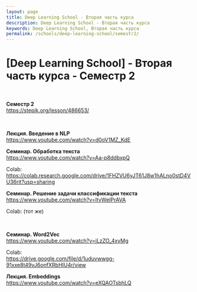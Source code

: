```yaml
---
layout: page
title: Deep Learning School - Вторая часть курса
description: Deep Learning School - Вторая часть курса
keywords: Deep Learning School, Вторая часть курса
permalink: /schools/deep-learning-school/semestr2/
---
```


# [Deep Learning School] - Вторая часть курса - Семестр 2

<br/>

**Семестр 2**  
https://stepik.org/lesson/486653/

<br/>

**Лекция. Введение в NLP**  
https://www.youtube.com/watch?v=d0oV1MZ_KdE

**Семинар. Обработка текста**  
https://www.youtube.com/watch?v=Aa-p8ddbxpQ

Colab:  
https://colab.research.google.com/drive/1FHZVU6yJT61J8w1hALno0stD4VU36rit?usp=sharing

**Семинар. Решение задачи классификации текста**  
https://www.youtube.com/watch?v=ltyWeIPrAVA

Colab: (тот же)

<br/>

**Семинар. Word2Vec**  
https://www.youtube.com/watch?v=iLzZO_4xyMg

Colab:  
https://drive.google.com/file/d/1uduvwwgg-91xxe8t49vJ6onfXRbHIU4r/view

**Лекция. Embeddings**  
https://www.youtube.com/watch?v=eXQAOTsbhLQ
